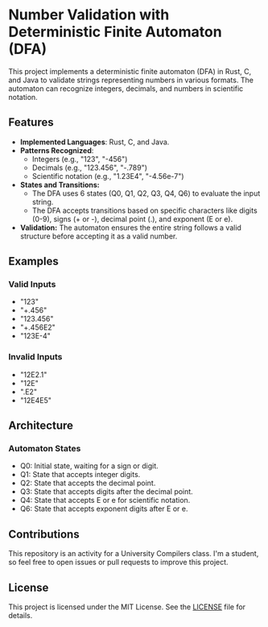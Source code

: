 # Number Validation with Deterministic Finite Automaton (DFA)

This project implements a deterministic finite automaton (DFA) in Rust, C, and Java to validate strings representing numbers in various formats. The automaton can recognize integers, decimals, and numbers in scientific notation.

## Features

- **Implemented Languages**: Rust, C, and Java.
- **Patterns Recognized**:
  - Integers (e.g., "123", "-456")
  - Decimals (e.g., "123.456", "-.789")
  - Scientific notation (e.g., "1.23E4", "-4.56e-7")
- **States and Transitions:**
  - The DFA uses 6 states (Q0, Q1, Q2, Q3, Q4, Q6) to evaluate the input string.
  - The DFA accepts transitions based on specific characters like digits (0-9), signs (+ or -), decimal point (.), and exponent (E or e).
- **Validation:** The automaton ensures the entire string follows a valid structure before accepting it as a valid number.

## Examples

### Valid Inputs

- "123"
- "+.456"
- "123.456"
- "+.456E2"
- "123E-4"

### Invalid Inputs

- "12E2.1"
- "12E"
- ".E2"
- "12E4E5"

## Architecture

### Automaton States

- Q0: Initial state, waiting for a sign or digit.
- Q1: State that accepts integer digits.
- Q2: State that accepts the decimal point.
- Q3: State that accepts digits after the decimal point.
- Q4: State that accepts E or e for scientific notation.
- Q6: State that accepts exponent digits after E or e.

## Contributions

This repository is an activity for a University Compilers class. I'm a student, so feel free to open issues or pull requests to improve this project.

## License

This project is licensed under the MIT License. See the [LICENSE](https://github.com/ginozza/is_it_digit/blob/main/LICENSE) file for details.

